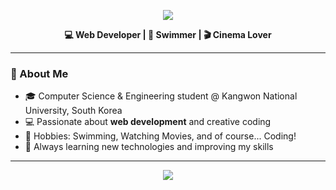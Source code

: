 <!-- Banner -->
<p align="center">
  <img src="https://capsule-render.vercel.app/api?type=waving&color=0:FF6B6B,100:FFD93D&height=180&section=header&text=Hi%20There!%20I'm%20Asadbek%20👋&fontSize=36&fontColor=ffffff&animation=fadeIn&fontAlignY=40" />
</p>

<p align="center">
  <b>💻 Web Developer | 🌊 Swimmer | 🎬 Cinema Lover</b>
</p>

---

### 🌟 About Me
- 🎓 Computer Science & Engineering student @ Kangwon National University, South Korea  
- 💻 Passionate about **web development** and creative coding  
- 🌊 Hobbies: Swimming, Watching Movies, and of course... Coding!  
- 🚀 Always learning new technologies and improving my skills  

---

<!-- Footer -->
<p align="center">
  <img src="https://capsule-render.vercel.app/api?type=waving&color=0:FFD93D,100:FF6B6B&height=120&section=footer"/>
</p>
